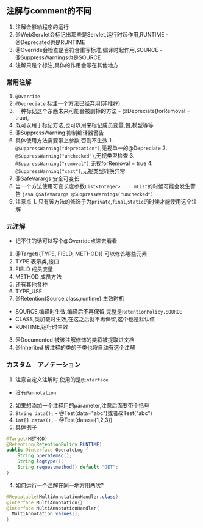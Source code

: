 ## 注解与comment的不同
1. 注解会影响程序的运行
  1. @WebServlet会标记出那些是Servlet,运行时起作用,RUNTIME
    - @Deprecated也是RUNTIME
  2. @Override会检查是否符合重写标准,编译时起作用,SOURCE
    - @SuppressWarnings也是SOURCE
2. 注解只是个标注,具体的作用会写在其他地方
### 常用注解
1. `@Override` 
2. `@Depreciate` 标注一个方法已经弃用(非推荐)
  1. 一种标记这个东西未来可能会被删掉的方法
    - @Depreciate(forRemoval = true),
  2. 既可以用于标记方法,也可以用来标记成员变量,包,模型等等
3. @SuppressWarning 抑制编译器警告
  1. 具体使用方法需要带上参数,否则不生效
    1. `@SuppressWarning("deprecation")`,无视单一的@Depreciate
    2. `@SuppressWarning("unchecked")`,无视类型检查
    3. `@SuppressWarning("removal")`,无视forRemoval = true
    4. `@SuppressWarning("cast")`,无视类型转换异常
4. @SafeVarargs 安全可变长
  1. 当一个方法使用可变长度参数`List<Integer> ... mList`的时候可能会发生警告
    ```java
    @SafeVarargs
    @SuppressWarnings("unchecked")
    ```
  2. 注意点
    1. 只有该方法的修饰子为`private`,`final`,`static`的时候才能使用这个注解
### 元注解
- 记不住的话可以写个@Override点进去看看
1. @Target({TYPE, FIELD, METHOD}) 可以修饰哪些元素
  1. TYPE 表示类,接口
  2. FIELD 成员变量
  3. METHOD 成员方法
  4. 还有其他各种
  5. TYPE_USE
2. @Retention(Source,class,runtime) 生效时机
  - SOURCE,编译时生效,编译后不再保留,完整是`RetentionPolicy.SOURCE`
  - CLASS,类加载时生效,在这之后就不再保留,这个也是默认值
  - RUNTIME,运行时生效
3. @Documented 被该注解修饰的类将被提取进文档
4. @Inherited 被注释的类的子类也将自动有这个注解
### カスタム　アノテーション
1. 注意自定义注解时,使用的是`@interface`
  - 没有`@annotation`
2. 如果想添加一个注释用的parameter,注意后面要带个括号
  1. `String data();`
    - @Test(data="abc")或者@Test("abc")
  2. `int[] datas();`
    - @Test(datas={1,2,3})
3. 具体例子
  ```java
  @Target(METHOD)
  @Retention(RetentionPolicy.RUNTIME)
  public @interface OperateLog {
      String operatemsg();
      String logtype();
      String requestmethod() default "GET";
  }
  ```
4. 如何运行一个注解在同一地方用两次?
  ```java
  @Repeatable(MultiAnnotationHandler.class)
  @interface MultiAnnotation{}
  @interface MultiAnnotationHandler{
    MultiAnnotation values();
  }
  ```
